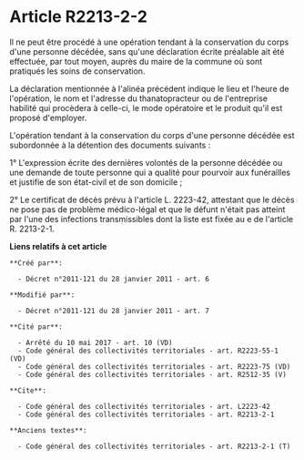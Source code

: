 # Article R2213-2-2

Il ne peut être procédé à une opération tendant à la conservation du corps d'une personne décédée, sans qu'une déclaration
écrite préalable ait été effectuée, par tout moyen, auprès du maire de la commune où sont pratiqués les soins de
conservation. 

La déclaration mentionnée à l'alinéa précédent indique le lieu et l'heure de l'opération, le nom et l'adresse du
thanatopracteur ou de l'entreprise habilité qui procèdera à celle-ci, le mode opératoire et le produit qu'il est proposé
d'employer.

L'opération tendant à la conservation du corps d'une personne décédée est subordonnée à la détention des documents
suivants : 

1° L'expression écrite des dernières volontés de la personne décédée ou une demande de toute personne qui a qualité pour
pourvoir aux funérailles et justifie de son état-civil et de son domicile ; 

2° Le certificat de décès prévu à l'article L. 2223-42, attestant que le décès ne pose pas de problème médico-légal et que le
défunt n'était pas atteint par l'une des infections transmissibles dont la liste est fixée au e de l'article R. 2213-2-1.

**Liens relatifs à cet article**

	**Créé par**:

	  - Décret n°2011-121 du 28 janvier 2011 - art. 6

	**Modifié par**:

	  - Décret n°2011-121 du 28 janvier 2011 - art. 7

	**Cité par**:

	  - Arrêté du 10 mai 2017 - art. 10 (VD)
	  - Code général des collectivités territoriales - art. R2223-55-1 (VD)
	  - Code général des collectivités territoriales - art. R2223-75 (VD)
	  - Code général des collectivités territoriales - art. R2512-35 (V)

	**Cite**:

	  - Code général des collectivités territoriales - art. L2223-42
	  - Code général des collectivités territoriales - art. R2213-2-1

	**Anciens textes**:

	  - Code général des collectivités territoriales - art. R2213-2-1 (T)
